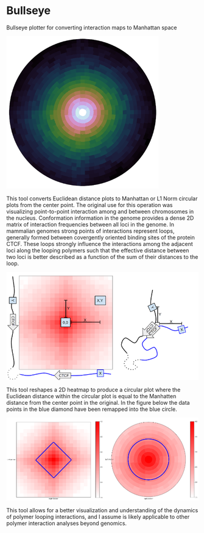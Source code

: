 # Bullseye
Bullseye plotter for converting interaction maps to Manhattan space

<img src="https://github.com/5centmike/Bullseye/blob/main/vc5C7.png" width="400" height="400">

This tool converts Euclidean distance plots to Manhattan or L1 Norm circular plots from the center point. The original use for this operation was visualizing point-to-point interaction among and between chromosomes in the nucleus. Conformation information in the genome provides a dense 2D matrix of interaction frequencies between all loci in the genome. In mammalian genomes strong points of interactions represent loops, generally formed between covergently oriented binding sites of the protein CTCF. These loops strongly influence the interactions among the adjacent loci along the looping polymers such that the effective distance between two loci is better described as a function of the sum of their distances to the loop.

![loops](https://github.com/5centmike/Bullseye/blob/main/loop.png)

This tool reshapes a 2D heatmap to produce a circular plot where the Euclidean distance within the circular plot is equal to the Manhatten distance from the center point in the original. In the figure below the data points in the blue diamond have been remapped into the blue circle.

![plots](https://github.com/5centmike/Bullseye/blob/main/plots.png)

This tool allows for a better visualization and understanding of the dynamics of polymer looping interactions, and I assume is likely applicable to other polymer interaction analyses beyond genomics.
